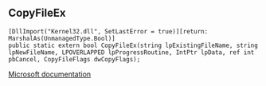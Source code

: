 ## CopyFileEx

```
[DllImport("Kernel32.dll", SetLastError = true)][return: MarshalAs(UnmanagedType.Bool)]
public static extern bool CopyFileEx(string lpExistingFileName, string lpNewFileName, LPOVERLAPPED lpProgressRoutine, IntPtr lpData, ref int pbCancel, CopyFileFlags dwCopyFlags);
```

[Microsoft documentation](https://docs.microsoft.com/en-us/windows/win32/api/winbase/nf-winbase-copyfileex)
